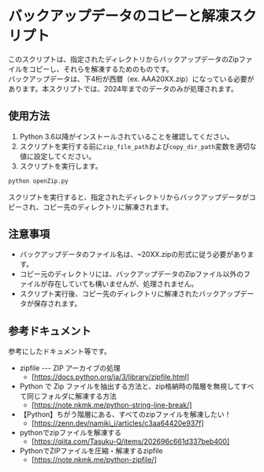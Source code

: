 # バックアップデータのコピーと解凍スクリプト
このスクリプトは、指定されたディレクトリからバックアップデータのZipファイルをコピーし、それらを解凍するためのものです。  
バックアップデータは、下4桁が西暦（ex. AAA20XX.zip）になっている必要があります。本スクリプトでは、2024年までのデータのみが処理されます。

## 使用方法
1. Python 3.6以降がインストールされていることを確認してください。
2. スクリプトを実行する前に`zip_file_path`および`copy_dir_path`変数を適切な値に設定してください。
3. スクリプトを実行します。

```bash
python openZip.py
```

スクリプトを実行すると、指定されたディレクトリからバックアップデータがコピーされ、コピー先のディレクトリに解凍されます。  

## 注意事項
- バックアップデータのファイル名は、~20XX.zipの形式に従う必要があります。
- コピー元のディレクトリには、バックアップデータのZipファイル以外のファイルが存在していても構いませんが、処理されません。
- スクリプト実行後、コピー先のディレクトリに解凍されたバックアップデータが保存されます。

## 参考ドキュメント
参考にしたドキュメント等です。
- zipfile --- ZIP アーカイブの処理
    - [https://docs.python.org/ja/3/library/zipfile.html]
- Python で Zip ファイルを抽出する方法と、zip格納時の階層を無視してすべて同じフォルダに解凍する方法
    - [https://note.nkmk.me/python-string-line-break/]
- 【Python】ちがう階層にある、すべてのzipファイルを解凍したい！
    - [https://zenn.dev/namiki_i/articles/c3aa64420e937f]
- pythonでzipファイルを解凍する
    - [https://qiita.com/Tasuku-Q/items/202696c661d337beb400]
- PythonでZIPファイルを圧縮・解凍するzipfile
    - [https://note.nkmk.me/python-zipfile/]





